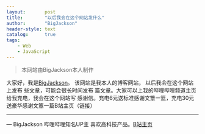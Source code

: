 ```yaml
---
layout:       post
title:        "以后我会在这个网站发什么"
author:       "BigJackson"
header-style: text
catalog:      true
tags:
    - Web
    - JavaScript
---
```


>本网站由BigJackson本人制作

大家好，我是[BigJackson](https://b23.tv/F3Lr8Pu)。
该网站是我本人的博客网站，
以后我会在这个网站上发布
些文章，可能会很长时间发布
篇文章。大家可以上我的哔哩哔哩频道主页给我充电，我会在这个网站写
感谢信。充电6元送标准感谢文簟一篮，充电30元送豪华感谢文簟一篇B站主页（链接）

****

— BigJackson 哔哩哔哩知名UP主 喜欢高科技产品。[B站主页](https://b23.tv/F3Lr8Pu)
